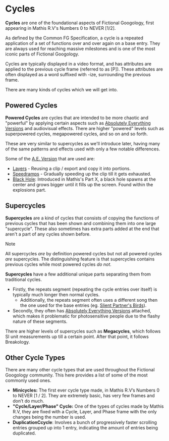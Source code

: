 # Cycles

**Cycles** are one of the foundational aspects of Fictional Googology, first appearing in Mathis R.V's Numbers 0 to NEVER [1/2].

As defined by the Common FG Specification, a cycle is a repeated application of a set of functions over and over again on a base entry. They are always used for reaching massive milestones and is one of the most iconic parts of Fictional Googology.

Cycles are typically displayed in a video format, and has attributes are applied to the previous cycle frame (referred to as [P]). These attributes are often displayed as a word suffixed with -ize, surrounding the previous frame.

There are many kinds of cycles which we will get into.

## Powered Cycles

**Powered Cycles** are cycles that are intended to be more chaotic and "powerful" by applying certain aspects such as [Absolutely Everything Versions](./ae-versions.md) and audiovisual effects. There are higher "powered" levels such as superpowered cycles, megapowered cycles, and so on and so forth.

These are very similar to supercycles as we'll introduce later, having many of the same patterns and effects used with only a few notable differences.

Some of the [A.E. Version](./ae-versions/index.md) that are used are:

- [Layers](./ae-versions/layers.md) - Reusing a clip / export and copy it into portions.
- [Speedramps](./ae-versions/speedramps.md) - Gradually speeding up the clip till it gets exhausted.
- [Black Hole](./ae-versions/black-holes.md): Introduced in Mathis's Part X, a black hole spawns at the center and grows bigger until it fills up the screen. Found within the explosions part.

## Supercycles

**Supercycles** are a kind of cycles that consists of copying the functions of previous cycles that has been shown and combining them into one large "supercycle". These also sometimes has extra parts added at the end that aren't a part of any cycles shown before.

> [!NOTE]
> All supercycles _are_ by definition powered cycles but not all powered cycles _are_ supercycles.
> The distinguishing feature is that supercycles contains previous cycles while most powered cycles _do not_.

**Supercycles** have a few additional unique parts separating them from traditional cycles.

- Firstly, the repeats segment (repeating the cycle entries over itself) is typically much longer then normal cycles.
  - Additionally, the repeats segment often uses a different song then the one used for the base entries (eg. [Slient Partner's Birds](https://www.youtube.com/watch?v=QYURLoKaoYI)).
- Secondly, they often has [Absolutely Everything Versions](./ae-versions/index.md) attached, which makes it problematic for photosensitive people due to the flashy nature of these segments.

There are higher levels of supercycles such as **Megacycles**, which follows SI unit measurements up till a certain point. After that point, it follows Breakology.

## Other Cycle Types

There are many other cycle types that are used throughout the Fictional Googology community. This here provides a list of some of the most commonly used ones.

- **Minicycles:** The first ever cycle type made, in Mathis R.V’s Numbers 0 to NEVER [1 / 2]. They are extremely basic, has very few frames and don’t do much.
- **"Cycle/Layer/Phase" Cycle:** One of the types of cycles made by Mathis R.V, they are fixed with a Cycle, Layer, and Phase frame with the only changes being the number is used.
- **DuplicationCcycle**: Involves a bunch of progressively faster scrolling entries grouped up into 1 entry, indicating the amount of entries being duplicated.

